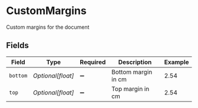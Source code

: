 # CustomMargins

Custom margins for the document


## Fields

| Field               | Type                | Required            | Description         | Example             |
| ------------------- | ------------------- | ------------------- | ------------------- | ------------------- |
| `bottom`            | *Optional[float]*   | :heavy_minus_sign:  | Bottom margin in cm | 2.54                |
| `top`               | *Optional[float]*   | :heavy_minus_sign:  | Top margin in cm    | 2.54                |